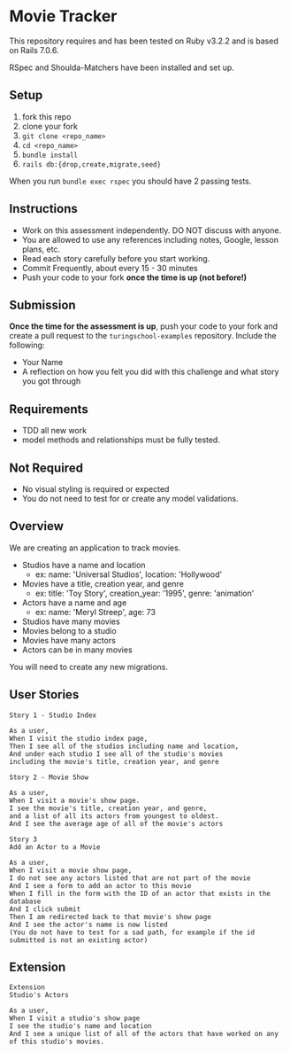 # Movie Tracker

This repository requires and has been tested on Ruby v3.2.2 and is based on Rails 7.0.6.

RSpec and Shoulda-Matchers have been installed and set up.

## Setup

1. fork this repo
2. clone your fork
3. `git clone <repo_name>`
4. `cd <repo_name>`
5. `bundle install`
6. `rails db:{drop,create,migrate,seed}`

When you run `bundle exec rspec` you should have 2 passing tests.

## Instructions

* Work on this assessment independently. DO NOT discuss with anyone.
* You are allowed to use any references including notes, Google, lesson plans, etc.
* Read each story carefully before you start working.
* Commit Frequently, about every 15 - 30 minutes
* Push your code to your fork **once the time is up (not before!)**

## Submission

**Once the time for the assessment is up**, push your code to your fork and create a pull request to the `turingschool-examples` repository. Include the following:

* Your Name
* A reflection on how you felt you did with this challenge and what story you got through

## Requirements

* TDD all new work
* model methods and relationships must be fully tested.

## Not Required

* No visual styling is required or expected
* You do not need to test for or create any model validations.

## Overview

We are creating an application to track movies.

* Studios have a name and location
  * ex: name: 'Universal Studios', location: 'Hollywood'
* Movies have a title, creation year, and genre
  * ex: title: 'Toy Story', creation_year: '1995', genre: 'animation'
* Actors have a name and age
  * ex: name: 'Meryl Streep', age: 73
* Studios have many movies
* Movies belong to a studio
* Movies have many actors
* Actors can be in many movies

You will need to create any new migrations.

## User Stories

```
Story 1 - Studio Index

As a user,
When I visit the studio index page,
Then I see all of the studios including name and location,
And under each studio I see all of the studio's movies
including the movie's title, creation year, and genre
```

```
Story 2 - Movie Show

As a user,
When I visit a movie's show page.
I see the movie's title, creation year, and genre,
and a list of all its actors from youngest to oldest.
And I see the average age of all of the movie's actors
```

```
Story 3
Add an Actor to a Movie

As a user,
When I visit a movie show page,
I do not see any actors listed that are not part of the movie
And I see a form to add an actor to this movie
When I fill in the form with the ID of an actor that exists in the database
And I click submit
Then I am redirected back to that movie's show page
And I see the actor's name is now listed
(You do not have to test for a sad path, for example if the id submitted is not an existing actor)
```

## Extension

```
Extension
Studio's Actors

As a user,
When I visit a studio's show page
I see the studio's name and location
And I see a unique list of all of the actors that have worked on any of this studio's movies.
```
